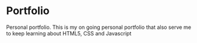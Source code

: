 # Portfolio
Personal portfolio. 
This is my on going personal portfolio that also serve me to keep learning about HTML5, CSS and Javascript
